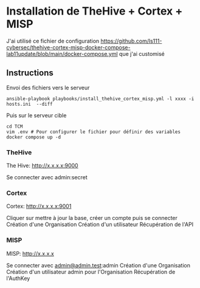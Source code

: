# Installation de TheHive + Cortex + MISP

J'ai utilisé ce fichier de configuration https://github.com/ls111-cybersec/thehive-cortex-misp-docker-compose-lab11update/blob/main/docker-compose.yml que j'ai customisé

## Instructions 

Envoi des fichiers vers le serveur 
```
ansible-playbook playbooks/install_thehive_cortex_misp.yml -l xxxx -i hosts.ini  --diff
```

Puis sur le serveur cible

```
cd TCM
vim .env # Pour configurer le fichier pour définir des variables
docker compose up -d
```

### TheHive

The Hive: http://x.x.x.x:9000

Se connecter avec admin:secret

### Cortex

Cortex: http://x.x.x.x:9001

Cliquer sur mettre à jour la base, créer un compte puis se connecter
Création d'une Organisation
Création d'un utilisateur
Récupération de l'API

### MISP

MISP: http://x.x.x.x

Se connecter avec admin@admin.test:admin
Création d'une Organisation
Création d'un utilisateur admin pour l'Organisation
Récupération de l'AuthKey